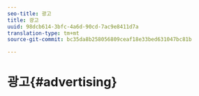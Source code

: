 ```yaml
---
seo-title: 광고
title: 광고
uuid: 98dcb614-3bfc-4a6d-90cd-7ac9e8411d7a
translation-type: tm+mt
source-git-commit: bc35da8b258056809ceaf18e33bed631047bc81b

---
```



# 광고{#advertising}

